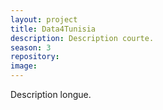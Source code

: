 ```yaml
---
layout: project
title: Data4Tunisia
description: Description courte.
season: 3
repository:
image:
---
```


Description longue.
